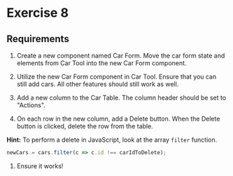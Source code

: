 # Exercise 8

## Requirements

1. Create a new component named Car Form. Move the car form state and elements from Car Tool into the new Car Form component.

1. Utilize the new Car Form component in Car Tool. Ensure that you can still add cars. All other features should still work as well.

1. Add a new column to the Car Table. The column header should be set to "Actions".

1. On each row in the new column, add a Delete button. When the Delete button is clicked, delete the row from the table.

  **Hint:** To perform a delete in JavaScript, look at the array `filter` function.

```javascript
newCars = cars.filter(c => c.id !== carIdToDelete);
```

1. Ensure it works!